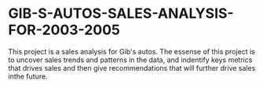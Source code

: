 # GIB-S-AUTOS-SALES-ANALYSIS-FOR-2003-2005
This project is a sales analysis for Gib's autos. The essense of this project is to uncover sales trends and patterns in the data, and indentify keys metrics that drives sales and then give recommendations that will further drive sales inthe future.
